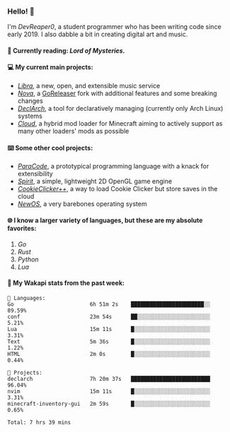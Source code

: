 ### Hello! 👋

I'm _DevReaper0_, a student programmer who has been writing code since early 2019. I also dabble a bit in creating digital art and music.

#### 📖 Currently reading: *Lord of Mysteries*.

#### 💻 My current main projects:

-   _[Libra](https://github.com/LibraMusic)_, a new, open, and extensible music service
-   _[Nova](https://github.com/LibraMusic/Nova)_, a [GoReleaser](https://github.com/goreleaser/goreleaser) fork with additional features and some breaking changes
-   _[DeclArch](https://github.com/DevReaper0/declarch)_, a tool for declaratively managing (currently only Arch Linux) systems
-   _[Cloud](https://github.com/CloudLoaderMC/CloudLoader)_, a hybrid mod loader for Minecraft aiming to actively support as many other loaders' mods as possible

#### ⌨️ Some other cool projects:

-   _[ParaCode](https://github.com/ParaCodeLang/ParaCode)_, a prototypical programming language with a knack for extensibility
-   _[Spirit](https://gitlab.com/DevReaper0/SpiritEngine)_, a simple, lightweight 2D OpenGL game engine
-   _[CookieClicker++](https://github.com/DevReaper0/CookieClickerPlusPlus)_, a way to load Cookie Clicker but store saves in the cloud
-   _[NewOS](https://github.com/DevReaper0/NewOS)_, a very barebones operating system

#### 🌐 I know a larger variety of languages, but these are my absolute favorites:

1. _Go_
2. _Rust_
3. _Python_
4. _Lua_

#### 📡 My Wakapi stats from the past week:

```text
💾 Languages:
Go                        6h 51m 2s    ███████████████████████░░  89.59%
conf                      23m 54s      ██░░░░░░░░░░░░░░░░░░░░░░░  5.21%
Lua                       15m 11s      █░░░░░░░░░░░░░░░░░░░░░░░░  3.31%
Text                      5m 36s       █░░░░░░░░░░░░░░░░░░░░░░░░  1.22%
HTML                      2m 0s        █░░░░░░░░░░░░░░░░░░░░░░░░  0.44%

💼 Projects:
declarch                  7h 20m 37s   █████████████████████████  96.04%
nvim                      15m 11s      █░░░░░░░░░░░░░░░░░░░░░░░░  3.31%
minecraft-inventory-gui   2m 59s       █░░░░░░░░░░░░░░░░░░░░░░░░  0.65%

Total: 7 hrs 39 mins
```
